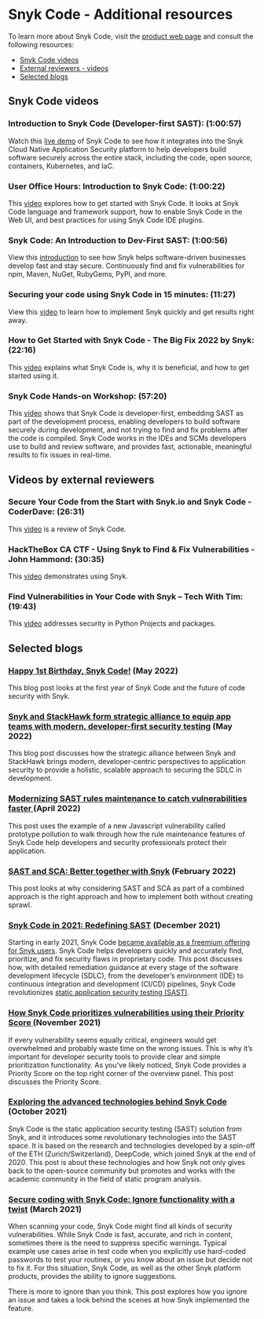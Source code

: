 # Snyk Code - Additional resources

To learn more about Snyk Code, visit the [product web page](https://snyk.io/product/snyk-code/) and consult the following resources:

* [Snyk Code videos](snyk-code-additional-resources.md#snyk-code-videos)
* [External reviewers - videos](snyk-code-additional-resources.md#external-reviewers-videos)
* [Selected blogs](snyk-code-additional-resources.md#selected-blogs)

## **Snyk Code videos**

### Introduction to Snyk Code (Developer-first SAST): (1:00:57)

Watch this [live demo](https://www.youtube.com/watch?v=fNYf0fgWOFQ) of Snyk Code to see how it integrates into the Snyk Cloud Native Application Security platform to help developers build software securely across the entire stack, including the code, open source, containers, Kubernetes, and IaC.

### User Office Hours: Introduction to Snyk Code: (1:00:22)

This [video](https://www.youtube.com/watch?v=UFq3OJBmwsM) explores how to get started with Snyk Code. It looks at Snyk Code language and framework support, how to enable Snyk Code in the Web UI, and best practices for using Snyk Code IDE plugins.

### Snyk Code: An Introduction to Dev-First SAST: (1:00:56)

View this [introduction](https://www.youtube.com/watch?v=xE1AGuAyudk) to see how Snyk helps software-driven businesses develop fast and stay secure. Continuously find and fix vulnerabilities for npm, Maven, NuGet, RubyGems, PyPI, and more.

### Securing your code using Snyk Code in 15 minutes: (11:27)

View this [video](https://www.youtube.com/watch?v=xKGypa3OH4Q) to learn how to implement Snyk quickly and get results right away.

### How to Get Started with Snyk Code - The Big Fix 2022 by Snyk: (22:16)

This [video](https://www.youtube.com/watch?v=rbTe4PFu91c) explains what Snyk Code is, why it is beneficial, and how to get started using it.

### Snyk Code Hands-on Workshop: (57:20)

This [video](https://www.youtube.com/watch?v=DYYaIot63M0) shows that Snyk Code is developer-first, embedding SAST as part of the development process, enabling developers to build software securely during development, and not trying to find and fix problems after the code is compiled. Snyk Code works in the IDEs and SCMs developers use to build and review software, and provides fast, actionable, meaningful results to fix issues in real-time.

## **Videos by external reviewers**

### Secure Your Code from the Start with Snyk.io and Snyk Code - CoderDave: (26:31)

This [video](https://www.youtube.com/watch?v=hXiJJUTiLEw) is a review of Snyk Code.

### HackTheBox CA CTF - Using Snyk to Find & Fix Vulnerabilities - John Hammond: (30:35)

This [video](https://www.youtube.com/watch?v=tyL3Ouais1c) demonstrates using Snyk.

### Find Vulnerabilities in Your Code with Snyk – Tech With Tim: (19:43)

This [video](https://www.youtube.com/watch?v=1N6VBHMoPsw) addresses security in Python Projects and packages.

## Selected blogs

### [Happy 1st Birthday, Snyk Code!](https://snyk.io/blog/happy-1st-birthday-snyk-code/) (May 2022)

This blog post looks at the first year of Snyk Code and the future of code security with Snyk.

### [Snyk and StackHawk form strategic alliance to equip app teams with modern, developer-first security testing](https://snyk.io/blog/stackhawk-integration-with-snyk-code/) (May 2022)

This blog post discusses how the strategic alliance between Snyk and StackHawk brings modern, developer-centric perspectives to application security to provide a holistic, scalable approach to securing the SDLC in development.

### [Modernizing SAST rules maintenance to catch vulnerabilities faster ](https://snyk.io/blog/modernizing-sast-rules-maintenance-catch-vulnerabilities-faster/)(April 2022)

This post uses the example of a new Javascript vulnerability called prototype pollution to walk through how the rule maintenance features of Snyk Code help developers and security professionals protect their application.

### [SAST and SCA: Better together with Snyk](https://snyk.io/blog/sast-and-sca-better-together-with-snyk/) (February 2022)

This post looks at why considering SAST and SCA as part of a combined approach is the right approach and how to implement both without creating sprawl.

### [Snyk Code in 2021: Redefining SAST](https://snyk.io/blog/snyk-code-review-2021/) (December 2021)

Starting in early 2021, Snyk Code [became available as a freemium offering for Snyk users](https://snyk.io/blog/snyk-code-now-available-free-sast/). Snyk Code helps developers quickly and accurately find, prioritize, and fix security flaws in proprietary code. This post discusses how, with detailed remediation guidance at every stage of the software development lifecycle (SDLC), from the developer’s environment (IDE) to continuous integration and development (CI/CD) pipelines, Snyk Code revolutionizes [static application security testing (SAST)](https://snyk.io/learn/application-security/static-application-security-testing/).

### [How Snyk Code prioritizes vulnerabilities using their Priority Score ](https://snyk.io/blog/snyk-code-priority-score-prioritizes-vulnerabilities/)(November 2021)

If every vulnerability seems equally critical, engineers would get overwhelmed and probably waste time on the wrong issues. This is why it’s important for developer security tools to provide clear and simple prioritization functionality. As you’ve likely noticed, Snyk Code provides a Priority Score on the top right corner of the overview panel. This post discusses the Priority Score.

### [Exploring the advanced technologies behind Snyk Code](https://snyk.io/blog/advanced-technologies-behind-snyk-code/) (October 2021)

Snyk Code is the static application security testing (SAST) solution from Snyk, and it introduces some revolutionary technologies into the SAST space. It is based on the research and technologies developed by a spin-off of the ETH (Zurich/Switzerland), DeepCode, which joined Snyk at the end of 2020. This post is about these technologies and how Snyk not only gives back to the open-source community but promotes and works with the academic community in the field of static program analysis.

### [Secure coding with Snyk Code: Ignore functionality with a twist](https://snyk.io/blog/secure-coding-snyk-code-ignore-feature-twist/) (March 2021)

When scanning your code, Snyk Code might find all kinds of security vulnerabilities. While Snyk Code is fast, accurate, and rich in content, sometimes there is the need to suppress specific warnings. Typical example use cases arise in test code when you explicitly use hard-coded passwords to test your routines, or you know about an issue but decide not to fix it. For this situation, Snyk Code, as well as the other Snyk platform products, provides the ability to ignore suggestions.

There is more to ignore than you think. This post explores how you ignore an issue and takes a look behind the scenes at how Snyk implemented the feature.
